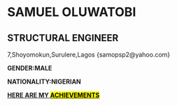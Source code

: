 <h1>SAMUEL OLUWATOBI</h1>
<h2><P5>STRUCTURAL ENGINEER</P5></h2>
<p>7,Shoyomokun,Surulere,Lagos {samopsp2@yahoo.com}</p>
<P><B>GENDER:MALE</B></P>
<P><B>NATIONALITY:NIGERIAN</B></P>
 <P><U><B>HERE ARE MY <MARK>ACHIEVEMENTS</MARK></B></U></P>
  
  
